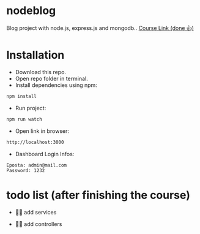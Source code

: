 # nodeblog

Blog project with node.js, express.js and mongodb..
[Course Link (done 👍)](https://www.youtube.com/watch?v=yR7tAOJC-8M&list=PL-Hkw4CrSVq8QPLj2UDB-GAtQvBaCBG4D)

# Installation

- Download this repo.
- Open repo folder in terminal.
- Install dependencies using npm:

```bash
npm install
```

- Run project:

```bash
npm run watch
```

- Open link in browser:

```bash
http://localhost:3000
```

- Dashboard Login Infos:

```bash
Eposta: admin@mail.com
Password: 1232
```

# todo list (after finishing the course)

- ☝🏻 add services

- ✌🏻 add controllers
